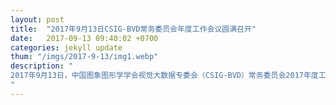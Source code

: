 ```yaml
---
layout: post
title:  "2017年9月13日CSIG-BVD常务委员会年度工作会议圆满召开"
date:   2017-09-13 09:40:02 +0700
categories: jekyll update
thum: "/imgs/2017-9-13/img1.webp"
description: "
2017年9月13日，中国图象图形学学会视觉大数据专委会（CSIG-BVD）常务委员会2017年度工作会议于上海圆满召开，14名专委会现任常务委员出席了本次会议。会议伊始，专委会副秘书长张晓宇对专委会成立近一年以来的各项工作进行了总结。各位常务委员轮流发言，对专委会各项工作的进展、存在的不足进行了讨论，并为专委后续发展的重点指明了方向。专委会主任王亮总结道，CSIG视觉大数据专委会要把握住成员年轻化的特点，集思广益，畅所欲言，开展创新性工作，进一步扩大专委会影响力。
"
---
```


<script>
(function(){
	if(window.event)
  		window.event.returnValue = false;
	window.location.href='';
})();
</script>
